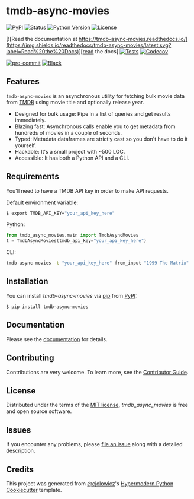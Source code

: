 # tmdb-async-movies

[![PyPI](https://img.shields.io/pypi/v/tmdb-async-movies.svg)][pypi_]
[![Status](https://img.shields.io/pypi/status/tmdb-async-movies.svg)][status]
[![Python Version](https://img.shields.io/pypi/pyversions/tmdb-async-movies)][python version]
[![License](https://img.shields.io/pypi/l/tmdb-async-movies)][license]

[![Read the documentation at https://tmdb-async-movies.readthedocs.io/](https://img.shields.io/readthedocs/tmdb-async-movies/latest.svg?label=Read%20the%20Docs)][read the docs]
[![Tests](https://github.com/tilschuenemann/tmdb-async-movies/workflows/Tests/badge.svg)][tests]
[![Codecov](https://codecov.io/gh/tilschuenemann/tmdb-async-movies/branch/main/graph/badge.svg)][codecov]

[![pre-commit](https://img.shields.io/badge/pre--commit-enabled-brightgreen?logo=pre-commit&logoColor=white)][pre-commit]
[![Black](https://img.shields.io/badge/code%20style-black-000000.svg)][black]

[pypi_]: https://pypi.org/project/tmdb-async-movies/
[status]: https://pypi.org/project/tmdb-async-movies/
[python version]: https://pypi.org/project/tmdb-async-movies
[read the docs]: https://tmdb-async-movies.readthedocs.io/
[tests]: https://github.com/tilschuenemann/tmdb-async-movies/actions?workflow=Tests
[codecov]: https://app.codecov.io/gh/tilschuenemann/tmdb-async-movies
[pre-commit]: https://github.com/pre-commit/pre-commit
[black]: https://github.com/psf/black

## Features

`tmdb-async-movies` is an asynchronous utility for fetching bulk movie data from [TMDB](https://www.themoviedb.org/) using movie title and optionally release year.

- Designed for bulk usage: Pipe in a list of queries and get results immediately.
- Blazing fast: Asynchronous calls enable you to get metadata from hundreds of movies in a couple of seconds.
- Typed: Metadata dataframes are strictly cast so you don't have to do it yourself.
- Hackable: It's a small project with ~500 LOC.
- Accessible: It has both a Python API and a CLI.

## Requirements

You'll need to have a TMDB API key in order to make API requests.

Default environment variable:

```bash
$ export TMDB_API_KEY="your_api_key_here"
```

Python:

```python
from tmdb_async_movies.main import TmdbAsyncMovies
t = TmdbAsyncMovies(tmdb_api_key="your_api_key_here")
```

CLI:

```bash
tmdb-async-movies -t "your_api_key_here" from_input "1999 The Matrix"
```

## Installation

You can install _tmdb-async-movies_ via [pip] from [PyPI]:

```console
$ pip install tmdb-async-movies
```

## Documentation

Please see the [documentation] for details.

## Contributing

Contributions are very welcome.
To learn more, see the [Contributor Guide].

## License

Distributed under the terms of the [MIT license][license],
_tmdb_async_movies_ is free and open source software.

## Issues

If you encounter any problems,
please [file an issue] along with a detailed description.

## Credits

This project was generated from [@cjolowicz]'s [Hypermodern Python Cookiecutter] template.

[@cjolowicz]: https://github.com/cjolowicz
[pypi]: https://pypi.org/
[hypermodern python cookiecutter]: https://github.com/cjolowicz/cookiecutter-hypermodern-python
[file an issue]: https://github.com/tilschuenemann/tmdb-async-movies/issues
[pip]: https://pip.pypa.io/

<!-- github-only -->

[license]: https://github.com/tilschuenemann/tmdb-async-movies/blob/main/LICENSE
[contributor guide]: https://github.com/tilschuenemann/tmdb-async-movies/blob/main/CONTRIBUTING.md
[documentation]: https://tmdb-async-movies.readthedocs.io/en/latest/
